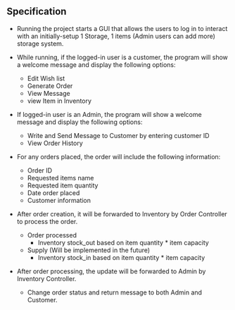 ## Specification

* Running the project starts a GUI that allows the users to log in to interact with an initially-setup 1 Storage, 1 items (Admin users can add more) storage system.
* While running, if the logged-in user is a customer, the program will show a welcome message and display the following options:
  * Edit Wish list
  * Generate Order
  * View Message
  * view Item in Inventory

* If logged-in user is an Admin, the program will show a welcome message and display the following options:
  * Write and Send Message to Customer by entering customer ID
  * View Order History

* For any orders placed, the order will include the following information:
  * Order ID
  * Requested items name
  * Requested item quantity
  * Date order placed
  * Customer information

* After order creation, it will be forwarded to Inventory by Order Controller to process the order.
  * Order processed
    * Inventory stock_out based on item quantity * item capacity
  * Supply (Will be implemented in the future)
    * Inventory stock_in based on item quantity * item capacity

* After order processing, the update will be forwarded to Admin by Inventory Controller.
  * Change order status and return message to both Admin and Customer.

